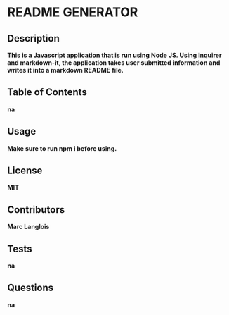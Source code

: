<h1>README GENERATOR</h1>
<h2>Description</h2>
<p><strong>This is a Javascript application that is run using Node JS. Using Inquirer and markdown-it, the application takes user submitted information and writes it into a markdown README file.</strong></p>
<h2>Table of Contents</h2>
<p><strong>na</strong></p>
<h2>Usage</h2>
<p><strong>Make sure to run npm i before using.</strong></p>
<h2>License</h2>
<p><strong>MIT</strong></p>
<h2>Contributors</h2>
<p><strong>Marc Langlois</strong></p>
<h2>Tests</h2>
<p><strong>na</strong></p>
<h2>Questions</h2>
<p><strong>na</strong></p>
